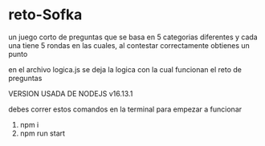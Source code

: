 # reto-Sofka
un juego corto de preguntas que se basa en 5 categorias diferentes y cada una tiene 5 rondas en las cuales, al contestar correctamente obtienes un punto 

en el archivo logica.js se deja la logica con la cual funcionan el reto de preguntas

VERSION USADA DE NODEJS v16.13.1

debes correr estos comandos en la terminal para empezar a funcionar
1. npm i 
2. npm run start

